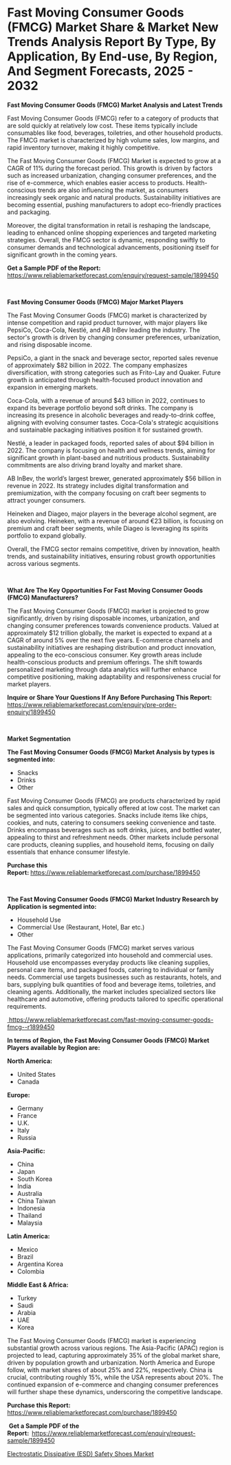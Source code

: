 <p><h1>Fast Moving Consumer Goods (FMCG) Market Share & Market New Trends Analysis Report By Type, By Application, By End-use, By Region, And Segment Forecasts, 2025 - 2032</h1></p><p><strong>Fast Moving Consumer Goods (FMCG) Market Analysis and Latest Trends</strong></p>
<p><p>Fast Moving Consumer Goods (FMCG) refer to a category of products that are sold quickly at relatively low cost. These items typically include consumables like food, beverages, toiletries, and other household products. The FMCG market is characterized by high volume sales, low margins, and rapid inventory turnover, making it highly competitive.</p><p>The Fast Moving Consumer Goods (FMCG) Market is expected to grow at a CAGR of 11% during the forecast period. This growth is driven by factors such as increased urbanization, changing consumer preferences, and the rise of e-commerce, which enables easier access to products. Health-conscious trends are also influencing the market, as consumers increasingly seek organic and natural products. Sustainability initiatives are becoming essential, pushing manufacturers to adopt eco-friendly practices and packaging.</p><p>Moreover, the digital transformation in retail is reshaping the landscape, leading to enhanced online shopping experiences and targeted marketing strategies. Overall, the FMCG sector is dynamic, responding swiftly to consumer demands and technological advancements, positioning itself for significant growth in the coming years.</p></p>
<p><strong>Get a Sample PDF of the Report:&nbsp;</strong> <a href="https://www.reliablemarketforecast.com/enquiry/request-sample/1899450?utm_campaign=1108&utm_medium=2&utm_source=Github&utm_content=ia&utm_term=10022025&utm_id=fast-moving-consumer-goods-fmcg">https://www.reliablemarketforecast.com/enquiry/request-sample/1899450</a></p>
<p>&nbsp;</p>
<p><strong>Fast Moving Consumer Goods (FMCG) Major Market Players</strong></p>
<p><p>The Fast Moving Consumer Goods (FMCG) market is characterized by intense competition and rapid product turnover, with major players like PepsiCo, Coca-Cola, Nestlé, and AB InBev leading the industry. The sector's growth is driven by changing consumer preferences, urbanization, and rising disposable income.</p><p>PepsiCo, a giant in the snack and beverage sector, reported sales revenue of approximately $82 billion in 2022. The company emphasizes diversification, with strong categories such as Frito-Lay and Quaker. Future growth is anticipated through health-focused product innovation and expansion in emerging markets.</p><p>Coca-Cola, with a revenue of around $43 billion in 2022, continues to expand its beverage portfolio beyond soft drinks. The company is increasing its presence in alcoholic beverages and ready-to-drink coffee, aligning with evolving consumer tastes. Coca-Cola's strategic acquisitions and sustainable packaging initiatives position it for sustained growth.</p><p>Nestlé, a leader in packaged foods, reported sales of about $94 billion in 2022. The company is focusing on health and wellness trends, aiming for significant growth in plant-based and nutritious products. Sustainability commitments are also driving brand loyalty and market share.</p><p>AB InBev, the world’s largest brewer, generated approximately $56 billion in revenue in 2022. Its strategy includes digital transformation and premiumization, with the company focusing on craft beer segments to attract younger consumers.</p><p>Heineken and Diageo, major players in the beverage alcohol segment, are also evolving. Heineken, with a revenue of around €23 billion, is focusing on premium and craft beer segments, while Diageo is leveraging its spirits portfolio to expand globally.</p><p>Overall, the FMCG sector remains competitive, driven by innovation, health trends, and sustainability initiatives, ensuring robust growth opportunities across various segments.</p></p>
<p>&nbsp;</p>
<p><strong>What Are The Key Opportunities For Fast Moving Consumer Goods (FMCG) Manufacturers?</strong></p>
<p><p>The Fast Moving Consumer Goods (FMCG) market is projected to grow significantly, driven by rising disposable incomes, urbanization, and changing consumer preferences towards convenience products. Valued at approximately $12 trillion globally, the market is expected to expand at a CAGR of around 5% over the next five years. E-commerce channels and sustainability initiatives are reshaping distribution and product innovation, appealing to the eco-conscious consumer. Key growth areas include health-conscious products and premium offerings. The shift towards personalized marketing through data analytics will further enhance competitive positioning, making adaptability and responsiveness crucial for market players.</p></p>
<p><strong>Inquire or Share Your Questions If Any Before Purchasing This Report:</strong> <a href="https://www.reliablemarketforecast.com/enquiry/pre-order-enquiry/1899450?utm_campaign=1108&utm_medium=2&utm_source=Github&utm_content=ia&utm_term=10022025&utm_id=fast-moving-consumer-goods-fmcg">https://www.reliablemarketforecast.com/enquiry/pre-order-enquiry/1899450</a></p>
<p>&nbsp;</p>
<p><strong>Market Segmentation</strong></p>
<p><strong>The Fast Moving Consumer Goods (FMCG) Market Analysis by types is segmented into:</strong></p>
<p><ul><li>Snacks</li><li>Drinks</li><li>Other</li></ul></p>
<p><p>Fast Moving Consumer Goods (FMCG) are products characterized by rapid sales and quick consumption, typically offered at low cost. The market can be segmented into various categories. Snacks include items like chips, cookies, and nuts, catering to consumers seeking convenience and taste. Drinks encompass beverages such as soft drinks, juices, and bottled water, appealing to thirst and refreshment needs. Other markets include personal care products, cleaning supplies, and household items, focusing on daily essentials that enhance consumer lifestyle.</p></p>
<p><strong>Purchase this Report:&nbsp;</strong><a href="https://www.reliablemarketforecast.com/purchase/1899450?utm_campaign=1108&utm_medium=2&utm_source=Github&utm_content=ia&utm_term=10022025&utm_id=fast-moving-consumer-goods-fmcg">https://www.reliablemarketforecast.com/purchase/1899450</a></p>
<p>&nbsp;</p>
<p><strong>The Fast Moving Consumer Goods (FMCG) Market Industry Research by Application is segmented into:</strong></p>
<p><ul><li>Household Use</li><li>Commercial Use (Restaurant, Hotel, Bar etc.)</li><li>Other</li></ul></p>
<p><p>The Fast Moving Consumer Goods (FMCG) market serves various applications, primarily categorized into household and commercial uses. Household use encompasses everyday products like cleaning supplies, personal care items, and packaged foods, catering to individual or family needs. Commercial use targets businesses such as restaurants, hotels, and bars, supplying bulk quantities of food and beverage items, toiletries, and cleaning agents. Additionally, the market includes specialized sectors like healthcare and automotive, offering products tailored to specific operational requirements.</p></p>
<p><a href="https://www.reliablemarketforecast.com/fast-moving-consumer-goods-fmcg--r1899450?utm_campaign=1108&utm_medium=2&utm_source=Github&utm_content=ia&utm_term=10022025&utm_id=fast-moving-consumer-goods-fmcg">&nbsp;https://www.reliablemarketforecast.com/fast-moving-consumer-goods-fmcg--r1899450</a></p>
<p><strong>In terms of Region, the Fast Moving Consumer Goods (FMCG) Market Players available by Region are:</strong></p>
<p>
    <p> <strong> North America: </strong>
        <ul>
            <li>United States</li>
            <li>Canada</li>
        </ul>
        </p> 
    <p> <strong> Europe: </strong>
        <ul>
            <li>Germany</li>
            <li>France</li>
            <li>U.K.</li>
            <li>Italy</li>
            <li>Russia</li>
        </ul>
        </p> 
    <p> <strong> Asia-Pacific: </strong>
        <ul>
            <li>China</li>
            <li>Japan</li>
            <li>South Korea</li>
            <li>India</li>
            <li>Australia</li>
            <li>China Taiwan</li>
            <li>Indonesia</li>
            <li>Thailand</li>
            <li>Malaysia</li>
        </ul>
        </p> 
    <p> <strong> Latin America: </strong>
        <ul>
            <li>Mexico</li>
            <li>Brazil</li>
            <li>Argentina Korea</li>
            <li>Colombia</li>
        </ul>
        </p> 
    <p> <strong> Middle East & Africa: </strong>
        <ul>
            <li>Turkey</li>
            <li>Saudi</li>
            <li>Arabia</li>
            <li>UAE</li>
            <li>Korea</li>
        </ul>
    </p>
    </p>
<p><p>The Fast Moving Consumer Goods (FMCG) market is experiencing substantial growth across various regions. The Asia-Pacific (APAC) region is projected to lead, capturing approximately 35% of the global market share, driven by population growth and urbanization. North America and Europe follow, with market shares of about 25% and 22%, respectively. China is crucial, contributing roughly 15%, while the USA represents about 20%. The continued expansion of e-commerce and changing consumer preferences will further shape these dynamics, underscoring the competitive landscape.</p></p>
<p><strong>Purchase this Report: </strong><a href="https://www.reliablemarketforecast.com/purchase/1899450?utm_campaign=1108&utm_medium=2&utm_source=Github&utm_content=ia&utm_term=10022025&utm_id=fast-moving-consumer-goods-fmcg">https://www.reliablemarketforecast.com/purchase/1899450</a></p>
<p>&nbsp;<strong>Get a Sample PDF of the Report:&nbsp;&nbsp;</strong><a href="https://www.reliablemarketforecast.com/enquiry/request-sample/1899450?utm_campaign=1108&utm_medium=2&utm_source=Github&utm_content=ia&utm_term=10022025&utm_id=fast-moving-consumer-goods-fmcg">https://www.reliablemarketforecast.com/enquiry/request-sample/1899450</a></p>
<p><strong></strong></p>
<p><p><a href="https://github.com/CliffMedina6/Market-Research-Report-List-7/blob/main/electrostatic-dissipative-esd-safety-shoes-market.md?utm_campaign=1108&utm_medium=2&utm_source=Github&utm_content=ia&utm_term=10022025&utm_id=fast-moving-consumer-goods-fmcg">Electrostatic Dissipative (ESD) Safety Shoes Market</a></p></p>